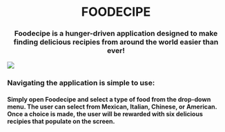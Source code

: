 <h1 align=center>FOODECIPE</h1>

<h3 align=center>Foodecipe is a hunger-driven application designed to make finding delicious recipies from around the world easier than ever!</h3>

<img align=center src="https://github.com/MustafaKhairalla/duck-duck-code/blob/master/assets/logos/logo-original-01.png?raw=true">

<h3>Navigating the application is simple to use:
  <h4>Simply open Foodecipe and select a type of food from the drop-down menu. The user can select from Mexican, Italian, Chinese, or American.
<br>
    Once a choice is made, the user will be rewarded with six delicious recipies that populate on the screen. 
